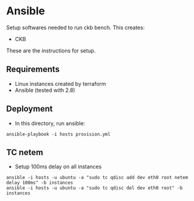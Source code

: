 # Ansible

Setup softwares needed to run ckb bench. This creates:

- CKB

These are the instructions for setup.

## Requirements

- Linux instances created by terraform
- Ansible (tested with 2.8)

## Deployment


- In this directory, run ansible:

```
ansible-playbook -i hosts provision.yml
```

## TC netem

- Setup 100ms delay on all instances

```
ansible -i hosts -u ubuntu -a "sudo tc qdisc add dev eth0 root netem delay 100ms" -b instances
ansible -i hosts -u ubuntu -a "sudo tc qdisc del dev eth0 root" -b instances
```
